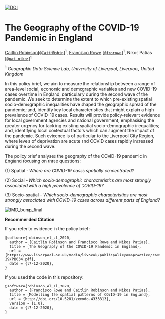 [![DOI](https://zenodo.org/badge/320265613.svg)](https://zenodo.org/badge/latestdoi/320265613)

# The Geography of the COVID-19 Pandemic in England

[Caitlin Robinson](https://www.caitlin-h-robinson.com/)[[`@CaitHRobin`](https://twitter.com/CaitHRobin)]<sup>1</sup>, [Francisco Rowe](http://www.franciscorowe.com) [[`@fcorowe`](http://twitter.com/fcorowe)]<sup>1</sup>, Nikos Patias [[`@pat_nikos`](https://twitter.com/pat_nikos)]<sup>1</sup>

<sup>1</sup> *Geographic Data Science Lab, University of Liverpool, Liverpool, United Kingdom*

In this policy brief, we aim to measure the relationship between a range of area-level social, economic and demographic variables and new COVID-19 cases over time in England, particularly during the second wave of the pandemic. We seek to determine the extent to which pre-existing spatial socio-demographic inequalities have shaped the geographic spread of the pandemic; and, identify key local characteristics that might explain a high prevalence of COVID-19 cases. Results will provide policy-relevant evidence for local government agencies and national government, emphasising the greater urgency for tackling existing spatial socio-demographic inequalities; and, identifying local contextual factors which can augment the impact of the pandemic. Such evidence is of particular to the Liverpool City Region, where levels of deprivation are acute and COVID cases rapidly increased during the second wave. 

The policy brief analyses the geography of the COVID-19 pandemic in England focusing on three questions:

  (1) Spatial - *Where are COVID-19 cases spatially concentrated?*
  
  (2) Social - *Which socio-demographic characteristics are most strongly associated with a high prevalence of COVID-19?*
  
  (3) Socio-spatial - *Which socio-demographic characteristics are most strongly associated with COVID-19 cases across different parts of England?*
  

![IMD_bump_final](https://user-images.githubusercontent.com/57355504/101911268-0e9b1d80-3bb8-11eb-82e3-e97532137b1e.jpg)

**Recommended Citation**

If you refer to evidence in the policy brief:
```
@software{robinson_el_al_2020,
  author = {Caitlin Robinson and Francisco Rowe and Nikos Patias},
  title = {The Geography of the COVID-19 Pandemic in England},
  url = {https://www.liverpool.ac.uk/media/livacuk/publicpolicyamppractice/covid-19/PB034.pdf},
  date = {17-12-2020},
}
```

If you used the code in this repository:
```
@software{robinson_el_al_2020,
  author = {Francisco Rowe and Caitlin Robinson and Nikos Patias},
  title = {Modelling the spatial patterns of COVID-19 in England},
  url = {http://doi.org/10.5281/zenodo.4333313},
  version = {1.0},
  date = {17-12-2020},
}
```


